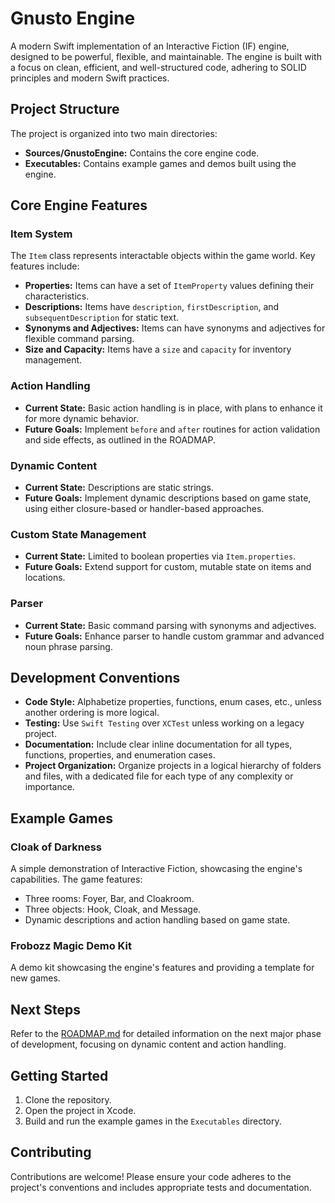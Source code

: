 # Gnusto Engine

A modern Swift implementation of an Interactive Fiction (IF) engine, designed to be powerful, flexible, and maintainable. The engine is built with a focus on clean, efficient, and well-structured code, adhering to SOLID principles and modern Swift practices.

## Project Structure

The project is organized into two main directories:

- **Sources/GnustoEngine:** Contains the core engine code.
- **Executables:** Contains example games and demos built using the engine.

## Core Engine Features

### Item System

The `Item` class represents interactable objects within the game world. Key features include:

- **Properties:** Items can have a set of `ItemProperty` values defining their characteristics.
- **Descriptions:** Items have `description`, `firstDescription`, and `subsequentDescription` for static text.
- **Synonyms and Adjectives:** Items can have synonyms and adjectives for flexible command parsing.
- **Size and Capacity:** Items have a `size` and `capacity` for inventory management.

### Action Handling

- **Current State:** Basic action handling is in place, with plans to enhance it for more dynamic behavior.
- **Future Goals:** Implement `before` and `after` routines for action validation and side effects, as outlined in the ROADMAP.

### Dynamic Content

- **Current State:** Descriptions are static strings.
- **Future Goals:** Implement dynamic descriptions based on game state, using either closure-based or handler-based approaches.

### Custom State Management

- **Current State:** Limited to boolean properties via `Item.properties`.
- **Future Goals:** Extend support for custom, mutable state on items and locations.

### Parser

- **Current State:** Basic command parsing with synonyms and adjectives.
- **Future Goals:** Enhance parser to handle custom grammar and advanced noun phrase parsing.

## Development Conventions

- **Code Style:** Alphabetize properties, functions, enum cases, etc., unless another ordering is more logical.
- **Testing:** Use `Swift Testing` over `XCTest` unless working on a legacy project.
- **Documentation:** Include clear inline documentation for all types, functions, properties, and enumeration cases.
- **Project Organization:** Organize projects in a logical hierarchy of folders and files, with a dedicated file for each type of any complexity or importance.

## Example Games

### Cloak of Darkness

A simple demonstration of Interactive Fiction, showcasing the engine's capabilities. The game features:

- Three rooms: Foyer, Bar, and Cloakroom.
- Three objects: Hook, Cloak, and Message.
- Dynamic descriptions and action handling based on game state.

### Frobozz Magic Demo Kit

A demo kit showcasing the engine's features and providing a template for new games.

## Next Steps

Refer to the [ROADMAP.md](Docs/ROADMAP.md) for detailed information on the next major phase of development, focusing on dynamic content and action handling.

## Getting Started

1. Clone the repository.
2. Open the project in Xcode.
3. Build and run the example games in the `Executables` directory.

## Contributing

Contributions are welcome! Please ensure your code adheres to the project's conventions and includes appropriate tests and documentation.
